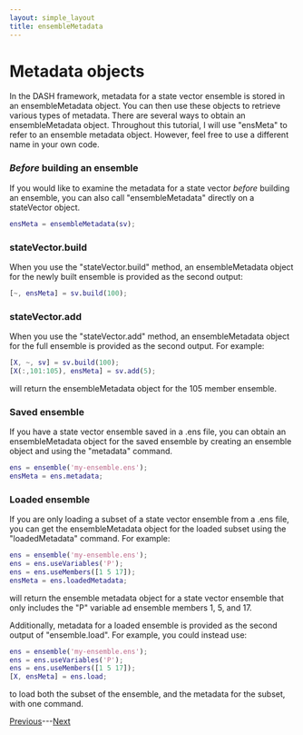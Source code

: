 ```yaml
---
layout: simple_layout
title: ensembleMetadata
---
```


# Metadata objects

In the DASH framework, metadata for a state vector ensemble is stored in an ensembleMetadata object. You can then use these objects to retrieve various types of metadata. There are several ways to obtain an ensembleMetadata object. Throughout this tutorial, I will use "ensMeta" to refer to an ensemble metadata object. However, feel free to use a different name in your own code.

### *Before* building an ensemble
If you would like to examine the metadata for a state vector *before* building an ensemble, you can also call "ensembleMetadata" directly on a stateVector object.
```matlab
ensMeta = ensembleMetadata(sv);
```

### stateVector.build
When you use the "stateVector.build" method, an ensembleMetadata object for the newly built ensemble is provided as the second output:
```matlab
[~, ensMeta] = sv.build(100);
```

### stateVector.add
When you use the "stateVector.add" method, an ensembleMetadata object for the full ensemble is provided as the second output. For example:
```matlab
[X, ~, sv] = sv.build(100);
[X(:,101:105), ensMeta] = sv.add(5);
```
will return the ensembleMetadata object for the 105 member ensemble.

### Saved ensemble
If you have a state vector ensemble saved in a .ens file, you can obtain an ensembleMetadata object for the saved ensemble by creating an ensemble object and using the "metadata" command.
```matlab
ens = ensemble('my-ensemble.ens');
ensMeta = ens.metadata;
```

### Loaded ensemble
If you are only loading a subset of a state vector ensemble from a .ens file, you can get the ensembleMetadata object for the loaded subset using the "loadedMetadata" command. For example:
```matlab
ens = ensemble('my-ensemble.ens');
ens = ens.useVariables('P');
ens = ens.useMembers([1 5 17]);
ensMeta = ens.loadedMetadata;
```
will return the ensemble metadata object for a state vector ensemble that only includes the "P" variable ad ensemble members 1, 5, and 17.

Additionally, metadata for a loaded ensemble is provided as the second output of "ensemble.load". For example, you could instead use:
```matlab
ens = ensemble('my-ensemble.ens');
ens = ens.useVariables('P');
ens = ens.useMembers([1 5 17]);
[X, ensMeta] = ens.load;
```
to load both the subset of the ensemble, and the metadata for the subset, with one command.

 [Previous](intro)---[Next](sizes)
